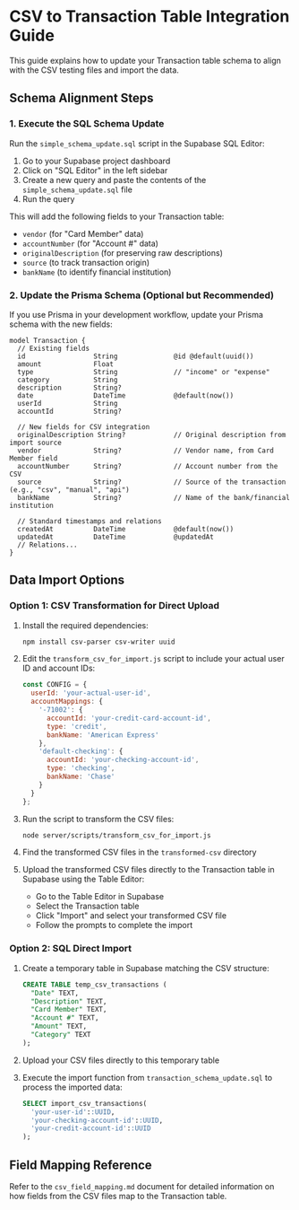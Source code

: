 # CSV to Transaction Table Integration Guide

This guide explains how to update your Transaction table schema to align with the CSV testing files and import the data.

## Schema Alignment Steps

### 1. Execute the SQL Schema Update

Run the `simple_schema_update.sql` script in the Supabase SQL Editor:

1. Go to your Supabase project dashboard
2. Click on "SQL Editor" in the left sidebar
3. Create a new query and paste the contents of the `simple_schema_update.sql` file
4. Run the query

This will add the following fields to your Transaction table:
- `vendor` (for "Card Member" data)
- `accountNumber` (for "Account #" data)
- `originalDescription` (for preserving raw descriptions)
- `source` (to track transaction origin)
- `bankName` (to identify financial institution)

### 2. Update the Prisma Schema (Optional but Recommended)

If you use Prisma in your development workflow, update your Prisma schema with the new fields:

```prisma
model Transaction {
  // Existing fields
  id                 String              @id @default(uuid())
  amount             Float
  type               String              // "income" or "expense"
  category           String
  description        String?
  date               DateTime            @default(now())
  userId             String
  accountId          String?
  
  // New fields for CSV integration
  originalDescription String?            // Original description from import source
  vendor             String?             // Vendor name, from Card Member field
  accountNumber      String?             // Account number from the CSV
  source             String?             // Source of the transaction (e.g., "csv", "manual", "api")
  bankName           String?             // Name of the bank/financial institution
  
  // Standard timestamps and relations
  createdAt          DateTime            @default(now())
  updatedAt          DateTime            @updatedAt
  // Relations...
}
```

## Data Import Options

### Option 1: CSV Transformation for Direct Upload

1. Install the required dependencies:
   ```bash
   npm install csv-parser csv-writer uuid
   ```

2. Edit the `transform_csv_for_import.js` script to include your actual user ID and account IDs:
   ```javascript
   const CONFIG = {
     userId: 'your-actual-user-id',
     accountMappings: {
       '-71002': {
         accountId: 'your-credit-card-account-id',
         type: 'credit',
         bankName: 'American Express'
       },
       'default-checking': {
         accountId: 'your-checking-account-id',
         type: 'checking',
         bankName: 'Chase'
       }
     }
   };
   ```

3. Run the script to transform the CSV files:
   ```bash
   node server/scripts/transform_csv_for_import.js
   ```

4. Find the transformed CSV files in the `transformed-csv` directory

5. Upload the transformed CSV files directly to the Transaction table in Supabase using the Table Editor:
   - Go to the Table Editor in Supabase
   - Select the Transaction table
   - Click "Import" and select your transformed CSV file
   - Follow the prompts to complete the import

### Option 2: SQL Direct Import

1. Create a temporary table in Supabase matching the CSV structure:
   ```sql
   CREATE TABLE temp_csv_transactions (
     "Date" TEXT,
     "Description" TEXT,
     "Card Member" TEXT,
     "Account #" TEXT,
     "Amount" TEXT,
     "Category" TEXT
   );
   ```

2. Upload your CSV files directly to this temporary table

3. Execute the import function from `transaction_schema_update.sql` to process the imported data:
   ```sql
   SELECT import_csv_transactions(
     'your-user-id'::UUID, 
     'your-checking-account-id'::UUID, 
     'your-credit-account-id'::UUID
   );
   ```

## Field Mapping Reference

Refer to the `csv_field_mapping.md` document for detailed information on how fields from the CSV files map to the Transaction table. 